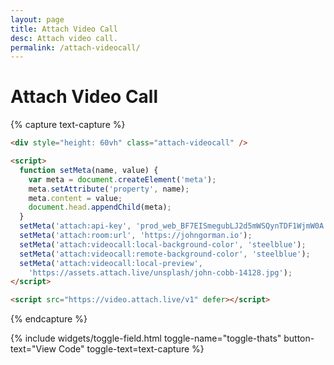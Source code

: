 ```yaml
---
layout: page
title: Attach Video Call
desc: Attach video call.
permalink: /attach-videocall/
---
```


# Attach Video Call

{% capture text-capture %}
```html
<div style="height: 60vh" class="attach-videocall" />

<script>
  function setMeta(name, value) {
    var meta = document.createElement('meta');
    meta.setAttribute('property', name);
    meta.content = value;
    document.head.appendChild(meta);
  }
  setMeta('attach:api-key', 'prod_web_BF7EISmegubLJ2d5mWSQynTDF1WjmW0A');
  setMeta('attach:room:url', 'https://johngorman.io');
  setMeta('attach:videocall:local-background-color', 'steelblue');
  setMeta('attach:videocall:remote-background-color', 'steelblue');
  setMeta('attach:videocall:local-preview',
    'https://assets.attach.live/unsplash/john-cobb-14128.jpg');
</script>

<script src="https://video.attach.live/v1" defer></script>
```
{% endcapture %}

{% include widgets/toggle-field.html
   toggle-name="toggle-thats"
   button-text="View Code"
   toggle-text=text-capture %}

<div style="height: 60vh" class="attach-videocall" />

<script>
  function setMeta(name, value) {
    var meta = document.createElement('meta');
    meta.setAttribute('property', name);
    meta.content = value;
    document.head.appendChild(meta);
  }
  //setMeta('attach:api-key', 'dev_web_SoVksz30pxAMPFcT_23U9BguSSYztLHlE');
  setMeta('attach:api-key', 'prod_web_BF7EISmegubLJ2d5mWSQynTDF1WjmW0A');
  setMeta('attach:room:url', 'https://johngorman.io');
  setMeta('attach:videocall:local-background-color', 'steelblue');
  setMeta('attach:videocall:remote-background-color', 'steelblue');
  setMeta('attach:videocall:local-preview',
    'https://assets.attach.live/unsplash/john-cobb-14128.jpg');
</script>

<script src="https://video.attach.live/v1" defer></script>

